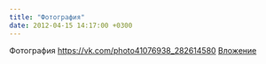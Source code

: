 ```yaml
---
title: "Фотография"
date: 2012-04-15 14:17:00 +0300
---
```


Фотография
<a class="vk-attach" href="https://vk.com/photo41076938_282614580">https://vk.com/photo41076938_282614580</a>
<a class="vk-attach" href="https://vk.com/photo41076938_282614580">Вложение</a>
